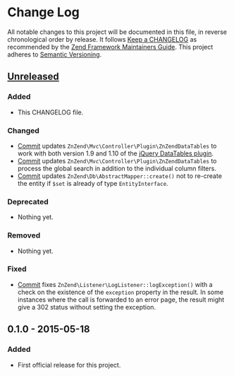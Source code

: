 # Change Log
All notable changes to this project will be documented in this file, in reverse chronological order by release.
It follows [Keep a CHANGELOG](http://keepachangelog.com/) as recommended by the
[Zend Framework Maintainers Guide](https://github.com/zendframework/maintainers/blob/master/MAINTAINERS.md).
This project adheres to [Semantic Versioning](http://semver.org/).

## [Unreleased][unreleased]
### Added
- This CHANGELOG file.

### Changed
- [Commit](https://github.com/zionsg/ZnZend/commit/c1e01417e68550e3cc748e87ef0c71095fc6bbfe) updates
  `ZnZend\Mvc\Controller\Plugin\ZnZendDataTables` to work with both version 1.9 and 1.10 of the
  [jQuery DataTables plugin](http://datatables.net/).
- [Commit](https://github.com/zionsg/ZnZend/commit/4726c6ea7fe77f9e8b06392a6c6987ff688810bb) updates
  `ZnZend\Mvc\Controller\Plugin\ZnZendDataTables` to process the global search in addition to the
  individual column filters.
- [Commit](https://github.com/zionsg/ZnZend/commit/137907adaeef4df21a49c303e587f16ca2f34003) updates
  `ZnZend\Db\AbstractMapper::create()` not to re-create the entity if `$set` is already of type `EntityInterface`.
  
### Deprecated
- Nothing yet.

### Removed
- Nothing yet.

### Fixed
- [Commit](https://github.com/zionsg/ZnZend/commit/ec6b932aa18fafcf5428a1a3bd8df0231b4a44d2) fixes
  `ZnZend\Listener\LogListener::logException()` with a check on the existence of the `exception` property in the result.
  In some instances where the call is forwarded to an error page, the result might give a 302 status without setting
  the exception.

## 0.1.0 - 2015-05-18
### Added
- First official release for this project.

[unreleased]: https://github.com/zionsg/ZnZend/compare/master...develop

